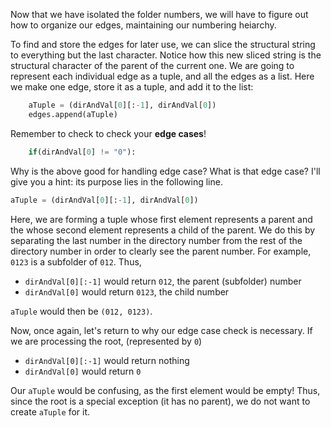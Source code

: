 Now that we have isolated the folder numbers, we will have to figure out how to organize our edges, maintaining our numbering heiarchy.

To find and store the edges for later use, we can slice the structural string to everything but the last character. Notice how this new sliced string is the structural character of the parent of the current one. We are going to represent each individual edge as a tuple, and all the edges as a list. Here we make one edge, store it as a tuple, and add it to the list:

```python
	aTuple = (dirAndVal[0][:-1], dirAndVal[0])
	edges.append(aTuple)
```

Remember to check to check your **edge cases**!

```python
	if(dirAndVal[0] != "0"):
```

Why is the above good for handling edge case? What is that edge case? I'll give you a hint: its purpose lies in the following line.

```python
aTuple = (dirAndVal[0][:-1], dirAndVal[0])
```

Here, we are forming a tuple whose first element represents a parent and the whose second element represents a child of the parent. We do this by separating the last number in the directory number from the rest of the directory number in order to clearly see the parent number. For example, `0123` is a subfolder of `012`. Thus,

* `dirAndVal[0][:-1]` would return `012`, the parent (subfolder) number
* `dirAndVal[0]` would return `0123`, the child number

`aTuple` would then be `(012, 0123)`.

Now, once again, let's return to why our edge case check is necessary. If we are processing the root, (represented by `0`)

* `dirAndVal[0][:-1]` would return nothing
* `dirAndVal[0]` would return `0`

Our `aTuple` would be confusing, as the first element would be empty! Thus, since the root is a special exception (it has no parent), we do not want to create `aTuple` for it.